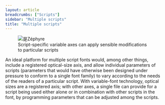 ```yaml
---
layout: article
breadcrumbs: ["Scripts"]
sidebar: "Multiple scripts"
title: "Multiple scripts"
---
```

<figure>
    <img src="{{baseurl}}/images/articles/zephyr-axes.svg" alt="是Zéphyre">
    <figcaption>Script-specific variable axes can apply sensible modifications to particular scripts</figcaption>
</figure>

An ideal platform for multiple script fonts would, among other things, include a registered optical-size axis, and allow individual parameters of scripts (parameters that would have otherwise been designed under pressure to conform to a single font family) to vary according to the needs of the readers of a particular script. With variable-font technology, optical sizes are a registered axis; with other axes, a single file can provide for a script being used either alone or in combination with other scripts in the font, by programming parameters that can be adjusted among the scripts.
